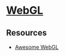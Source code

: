 # [WebGL](https://developer.mozilla.org/en-US/docs/Web/API/WebGL_API)

## Resources

* [Awesome WebGL](https://github.com/sjfricke/awesome-webgl)